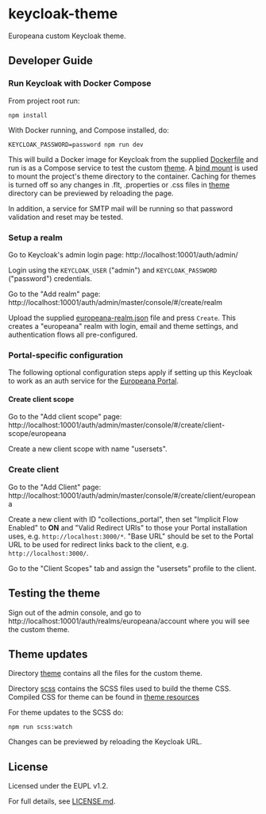# keycloak-theme
Europeana custom Keycloak theme.


## Developer Guide


### Run Keycloak with Docker Compose

From project root run:

```
npm install
```

With Docker running, and Compose installed, do:

```
KEYCLOAK_PASSWORD=password npm run dev
```

This will build a Docker image for Keycloak from the supplied [Dockerfile](./dev/Dockerfile) and run is as a Compose service to test the custom [theme](./theme). A [bind mount](https://docs.docker.com/storage/bind-mounts/) is used to mount the project's theme directory to the container. Caching for themes is turned off so any changes in .flt, .properties or .css files in [theme](./theme) directory can be previewed by reloading the page.

In addition, a service for SMTP mail will be running so that password validation and reset may be tested.

### Setup a realm

Go to Keycloak's admin login page: http://localhost:10001/auth/admin/

Login using the `KEYCLOAK_USER` ("admin") and `KEYCLOAK_PASSWORD` ("password") credentials.

Go to the "Add realm" page: http://localhost:10001/auth/admin/master/console/#/create/realm

Upload the supplied [europeana-realm.json](./keycloak/europeana-realm.json) file and press `Create`.
This creates a "europeana" realm with login, email and theme settings, and
authentication flows all pre-configured.


### Portal-specific configuration

The following optional configuration steps apply if setting up this Keycloak to work as an auth service
for the [Europeana Portal](https://github.com/europeana/portal.js).


#### Create client scope
Go to the "Add client scope" page: http://localhost:10001/auth/admin/master/console/#/create/client-scope/europeana

Create a new client scope with name "usersets".


### Create client
Go to the "Add Client" page: http://localhost:10001/auth/admin/master/console/#/create/client/europeana

Create a new client with ID "collections_portal", then set "Implicit Flow Enabled" to **ON** and "Valid Redirect URIs" to those your Portal installation uses, e.g. `http://localhost:3000/*`. "Base URL" should be set to the Portal URL to be used for redirect links back to the client, e.g. `http://localhost:3000/`.  

Go to the "Client Scopes" tab and assign the "usersets" profile to the client.


## Testing the theme

Sign out of the admin console, and go to http://localhost:10001/auth/realms/europeana/account where you will see the custom theme.


## Theme updates

Directory [theme](./theme) contains all the files for the custom theme.

Directory [scss](./scss) contains the SCSS files used to build the theme CSS. Compiled CSS for theme can be found in [theme resources](./theme/login/resources/css)

For theme updates to the SCSS do:

```
npm run scss:watch
```

Changes can be previewed by reloading the Keycloak URL.


## License

Licensed under the EUPL v1.2.

For full details, see [LICENSE.md](LICENSE.md).

